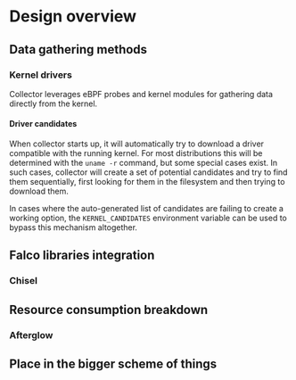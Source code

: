 # Design overview

## Data gathering methods
### Kernel drivers
Collector leverages eBPF probes and kernel modules for gathering data directly
from the kernel.

#### Driver candidates
When collector starts up, it will automatically try to download a driver
compatible with the running kernel. For most distributions this will be
determined with the `uname -r` command, but some special cases exist. In such
cases, collector will create a set of potential candidates and try to find them
sequentially, first looking for them in the filesystem and then trying to
download them.

In cases where the auto-generated list of candidates are failing to create a
working option, the `KERNEL_CANDIDATES` environment variable can be used to
bypass this mechanism altogether.

## Falco libraries integration

### Chisel

## Resource consumption breakdown

### Afterglow

## Place in the bigger scheme of things
